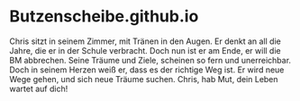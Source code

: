 # Butzenscheibe.github.io
Chris sitzt in seinem Zimmer,
mit Tränen in den Augen.
Er denkt an all die Jahre,
die er in der Schule verbracht.
Doch nun ist er am Ende,
er will die BM abbrechen.
Seine Träume und Ziele,
scheinen so fern und unerreichbar.
Doch in seinem Herzen weiß er,
dass es der richtige Weg ist.
Er wird neue Wege gehen,
und sich neue Träume suchen.
Chris, hab Mut,
dein Leben wartet auf dich!
